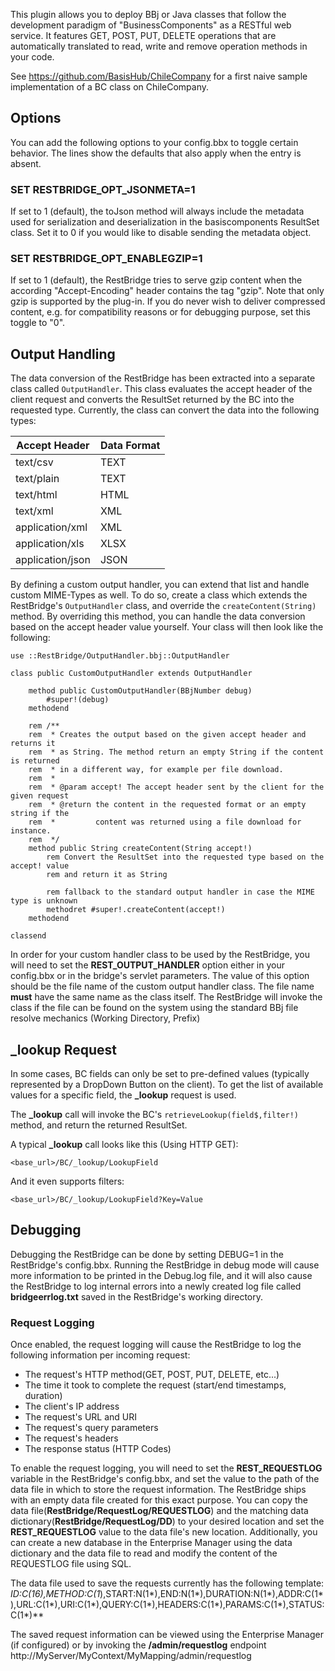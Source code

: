 This plugin allows you to deploy BBj or Java classes that follow the development paradigm of "BusinessComponents" as a RESTful web service. It features GET, POST, PUT, DELETE operations that are automatically translated to read, write and remove operation methods in your code.

See https://github.com/BasisHub/ChileCompany for a first naive sample implementation of a BC class on ChileCompany. 

## Options

You can add the following options to your config.bbx to toggle certain behavior. The lines show the defaults that also apply when the entry is absent.

### SET RESTBRIDGE_OPT_JSONMETA=1

If set to 1 (default), the toJson method will always include the metadata used for serialization and deserialization in the basiscomponents ResultSet class. Set it to 0 if you would like to disable sending the metadata object.

### SET RESTBRIDGE_OPT_ENABLEGZIP=1

If set to 1 (default), the RestBridge tries to serve gzip content when the according "Accept-Encoding" header contains the tag "gzip". Note that only gzip is supported by the plug-in. If you do never wish to deliver compressed content, e.g. for compatibility reasons or for debugging purpose, set this toggle to "0".

## Output Handling

The data conversion of the RestBridge has been extracted into a separate class called <code>OutputHandler</code>. This class evaluates the accept header of the client request and converts the ResultSet returned by the BC into the requested type. Currently, the class can convert the data into the following types:

| Accept Header    | Data Format |
|------------------|-------------|
| text/csv         |     TEXT    |
| text/plain       |     TEXT    |
| text/html        |     HTML    |
| text/xml         |     XML     |
| application/xml  |     XML     |
| application/xls  |     XLSX    |
| application/json |     JSON    |      

By defining a custom output handler, you can extend that list and handle custom MIME-Types as well. To do so, create a class which extends the RestBridge's <code>OutputHandler</code> class, and override the <code>createContent(String)</code> method. By overriding this method, you can handle the data conversion based on the accept header value yourself. Your class will then look like the following:

```
use ::RestBridge/OutputHandler.bbj::OutputHandler

class public CustomOutputHandler extends OutputHandler

    method public CustomOutputHandler(BBjNumber debug)
        #super!(debug)
    methodend

    rem /**
    rem  * Creates the output based on the given accept header and returns it 
    rem  * as String. The method return an empty String if the content is returned 
    rem  * in a different way, for example per file download.
    rem  * 
    rem  * @param accept! The accept header sent by the client for the given request
    rem  * @return the content in the requested format or an empty string if the 
    rem  *         content was returned using a file download for instance.
    rem  */
    method public String createContent(String accept!)
        rem Convert the ResultSet into the requested type based on the accept! value
        rem and return it as String

        rem fallback to the standard output handler in case the MIME type is unknown
        methodret #super!.createContent(accept!)
    methodend

classend
```

In order for your custom handler class to be used by the RestBridge, you will need to set the **REST_OUTPUT_HANDLER** option either in your config.bbx or in the bridge's servlet parameters. The value of this option should be the file name of the custom output handler class. The file name **must** have the same name as the class itself. The RestBridge will invoke the class if the file can be found on the system using the standard BBj file resolve mechanics (Working Directory, Prefix)  

## **_lookup** Request

In some cases, BC fields can only be set to pre-defined values (typically represented by a DropDown Button on the client). To get the list of available values for a specific field, the **_lookup** request is used.

The **_lookup** call will invoke the BC's <code>retrieveLookup(field$,filter!)</code> method, and return the returned ResultSet. 

A typical **_lookup** call looks like this (Using HTTP GET):

<code><base_url>/BC/_lookup/LookupField</code>

And it even supports filters:

<code><base_url>/BC/_lookup/LookupField?Key=Value</code>

## Debugging

Debugging the RestBridge can be done by setting DEBUG=1 in the RestBridge's config.bbx. Running the RestBridge in debug mode will cause more information to be printed in the Debug.log file, and it will also cause the RestBridge to log internal errors into a newly created log file called **bridgeerrlog.txt** saved in the RestBridge's working directory. 

### Request Logging

Once enabled, the request logging will cause the RestBridge to log the following information per incoming request: 
- The request's HTTP method(GET, POST, PUT, DELETE, etc...) 
- The time it took to complete the request (start/end timestamps, duration)
- The client's IP address
- The request's URL and URI
- The request's query parameters
- The request's headers
- The response status (HTTP Codes)

To enable the request logging, you will need to set the **REST_REQUESTLOG** variable in the RestBridge's config.bbx, and set the value to the path of the data file in which to store the request information. The RestBridge ships with an empty data file created for this exact purpose. You can copy the data file(**RestBridge/RequestLog/REQUESTLOG**) and the matching data dictionary(**RestBridge/RequestLog/DD**) to your desired location and set the **REST_REQUESTLOG** value to the data file's new location. Additionally, you can create a new database in the Enterprise Manager using the data dictionary and the data file to read and modify the content of the REQUESTLOG file using SQL.

The data file used to save the requests currently has the following template:
**ID:C(16*),METHOD:C(1*),START:N(1*),END:N(1*),DURATION:N(1*),ADDR:C(1*),URL:C(1*),URI:C(1*),QUERY:C(1*),HEADERS:C(1*),PARAMS:C(1*),STATUS:C(1*)**

The saved request information can be viewed using the Enterprise Manager (if configured) or by invoking the **/admin/requestlog** endpoint
http://MyServer/MyContext/MyMapping/admin/requestlog
